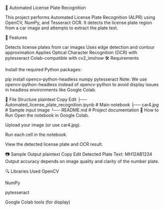 🚗 Automated License Plate Recognition

This project performs Automated License Plate Recognition (ALPR) using OpenCV, NumPy, and Tesseract OCR. It detects the license plate region from a car image and attempts to extract the plate text.

📌 Features

Detects license plates from car images
Uses edge detection and contour approximation
Applies Optical Character Recognition (OCR) with pytesseract
Colab-compatible with cv2_imshow
🛠️ Requirements

Install the required Python packages:

pip install opencv-python-headless numpy pytesseract
Note: We use opencv-python-headless instead of opencv-python to avoid display issues in headless environments like Google Colab.

📂 File Structure
plaintext
Copy
Edit
├── Automated_license_plate_recognition.ipynb  # Main notebook
├── car4.jpg                                   # Sample input image
└── README.md                                  # Project documentation
🚀 How to Run
Open the notebook in Google Colab.

Upload your image (or use car4.jpg).

Run each cell in the notebook.

View the detected license plate and OCR result.

📷 Sample Output
plaintext
Copy
Edit
Detected Plate Text:
MH12AB1234
Output accuracy depends on image quality and clarity of the number plate.

🔍 Libraries Used
OpenCV

NumPy

pytesseract

Google Colab tools (for display)
